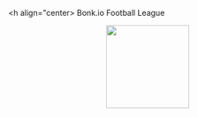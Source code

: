 <h align="center>
  Bonk.io Football League
</h3>
<p align="center">
  <img width="150" height="150" src="https://cdn.discordapp.com/attachments/571302596686643200/571307788396003328/football.png">
</p>

